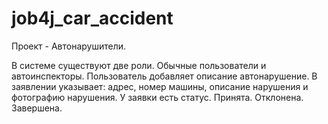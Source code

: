# job4j_car_accident

Проект - Автонарушители.

В системе существуют две роли. Обычные пользователи и автоинспекторы. Пользователь добавляет описание автонарушение. В заявлении указывает: адрес, номер машины, описание нарушения и фотографию нарушения. У заявки есть статус. Принята. Отклонена. Завершена.